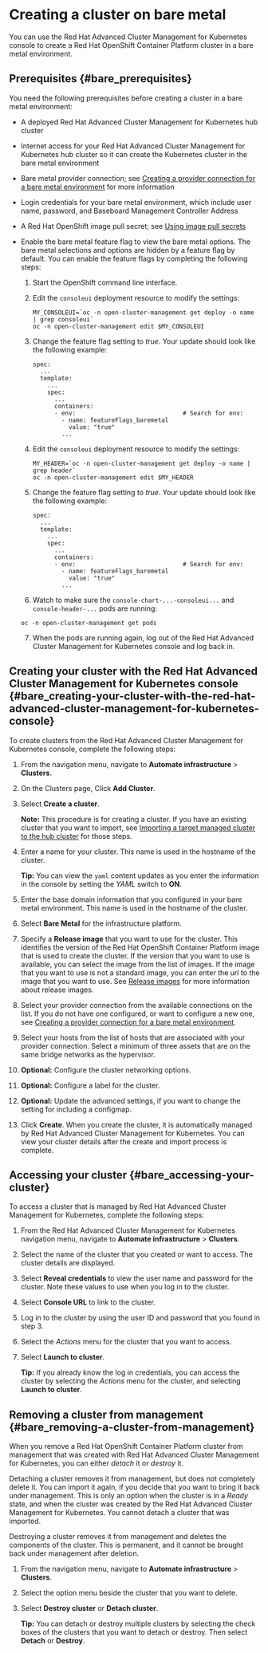 # Creating a cluster on bare metal

You can use the Red Hat Advanced Cluster Management for Kubernetes console to create a Red Hat OpenShift Container Platform cluster in a bare metal environment.

## Prerequisites {#bare_prerequisites}

You need the following prerequisites before creating a cluster in a bare metal environment:

* A deployed Red Hat Advanced Cluster Management for Kubernetes hub cluster

* Internet access for your Red Hat Advanced Cluster Management for Kubernetes hub cluster so it can create the Kubernetes cluster in the bare metal environment

* Bare metal provider connection; see [Creating a provider connection for a bare metal environment](prov_conn_bare.md) for more information

* Login credentials for your bare metal environment, which include user name, password, and Baseboard Management Controller Address

* A Red Hat OpenShift image pull secret; see [Using image pull secrets](https://docs.openshift.com/container-platform/4.3/openshift_images/managing_images/using-image-pull-secrets.html)

* Enable the bare metal feature flag to view the bare metal options. The bare metal selections and options are hidden by a feature flag by default. You can enable the feature flags by completing the following steps:

  1. Start the OpenShift command line interface.
  
  2. Edit the `consoleui` deployment resource to modify the settings:
  
     ```
     MY_CONSOLEUI=`oc -n open-cluster-management get deploy -o name | grep consoleui`
     oc -n open-cluster-management edit $MY_CONSOLEUI
     ```
    
  3. Change the feature flag setting to *true*. Your update should look like the following example:
  
     ```
     spec:
       ...
       template:
         ...
         spec:
           ...
           containers:
           - env:                              # Search for env:
             - name: featureFlags_baremetal
               value: "true"
             ...
     ```
  4. Edit the `consoleui` deployment resource to modify the settings:
  
     ```
     MY_HEADER=`oc -n open-cluster-management get deploy -o name | grep header`
     oc -n open-cluster-management edit $MY_HEADER
     ```

  5. Change the feature flag setting to *true*. Your update should look like the following example:
  
     ```
     spec:
       ...
       template:
         ...
         spec:
           ...
           containers:
           - env:                              # Search for env:
             - name: featureFlags_baremetal
               value: "true"
             ...
     ```
  6. Watch to make sure the `console-chart-...-consoleui...` and `console-header-...` pods are running:
  ```
  oc -n open-cluster-management get pods
  ```
  7. When the pods are running again, log out of the Red Hat Advanced Cluster Management for Kubernetes console and log back in.

## Creating your cluster with the Red Hat Advanced Cluster Management for Kubernetes console {#bare_creating-your-cluster-with-the-red-hat-advanced-cluster-management-for-kubernetes-console}

To create clusters from the Red Hat Advanced Cluster Management for Kubernetes console, complete the following steps:

1. From the navigation menu, navigate to **Automate infrastructure** > **Clusters**.

2. On the Clusters page, Click **Add Cluster**.

3. Select **Create a cluster**.

   **Note:** This procedure is for creating a cluster. If you have an existing cluster that you want to import, see [Importing a target managed cluster to the hub cluster](import.md) for those steps.

4. Enter a name for your cluster. This name is used in the hostname of the cluster.

   **Tip:** You can view the `yaml` content updates as you enter the information in the console by setting the *YAML* switch to **ON**.

5. Enter the base domain information that you configured in your bare metal environment. This name is used in the hostname of the cluster.

6. Select **Bare Metal** for the infrastructure platform.

7. Specify a **Release image** that you want to use for the cluster. This identifies the version of the Red Hat OpenShift Container Platform image that is used to create the cluster. If the version that you want to use is available, you can select the image from the list of images. If the image that you want to use is not a standard image, you can enter the url to the image that you want to use. See [Release images](release_images.md) for more information about release images.

8. Select your provider connection from the available connections on the list. If you do not have one configured, or want to configure a new one, see [Creating a provider connection for a bare metal environment](prov_conn_bare.md).

9. Select your hosts from the list of hosts that are associated with your provider connection. Select a minimum of three assets that are on the same bridge networks as the hypervisor.

10. **Optional:** Configure the cluster networking options.

11. **Optional:** Configure a label for the cluster.

12. **Optional:** Update the advanced settings, if you want to change the setting for including a configmap.

13. Click **Create**. When you create the cluster, it is automatically managed by Red Hat Advanced Cluster Management for Kubernetes. You can view your cluster details after the create and import process is complete.

## Accessing your cluster {#bare_accessing-your-cluster}

To access a cluster that is managed by Red Hat Advanced Cluster Management for Kubernetes, complete the following steps:

1. From the Red Hat Advanced Cluster Management for Kubernetes navigation menu, navigate to **Automate infrastructure** > **Clusters**.

2. Select the name of the cluster that you created or want to access. The cluster details are displayed.

3. Select **Reveal credentials** to view the user name and password for the cluster. Note these values to use when you log in to the cluster.

4. Select **Console URL** to link to the cluster.

5. Log in to the cluster by using the user ID and password that you found in step 3.

6. Select the *Actions* menu for the cluster that you want to access.

7. Select **Launch to cluster**.

   **Tip:** If you already know the log in credentials, you can access the cluster by selecting the *Actions* menu for the cluster, and selecting **Launch to cluster**.

## Removing a cluster from management {#bare_removing-a-cluster-from-management}

When you remove a Red Hat OpenShift Container Platform cluster from management that was created with Red Hat Advanced Cluster Management for Kubernetes, you can either *detach* it or *destroy* it.  

Detaching a cluster removes it from management, but does not completely delete it. You can import it again, if you decide that you want to bring it back under management. This is only an option when the cluster is in a *Ready* state, and when the cluster was created by the Red Hat Advanced Cluster Management for Kubernetes. You cannot detach a cluster that was imported.

Destroying a cluster removes it from management and deletes the components of the cluster. This is permanent, and it cannot be brought back under management after deletion.   

1. From the navigation menu, navigate to **Automate infrastructure** > **Clusters**.

2. Select the option menu beside the cluster that you want to delete.

3. Select **Destroy cluster** or **Detach cluster**.

   **Tip:** You can detach or destroy multiple clusters by selecting the check boxes of the clusters that you want to detach or destroy. Then select **Detach** or **Destroy**.

